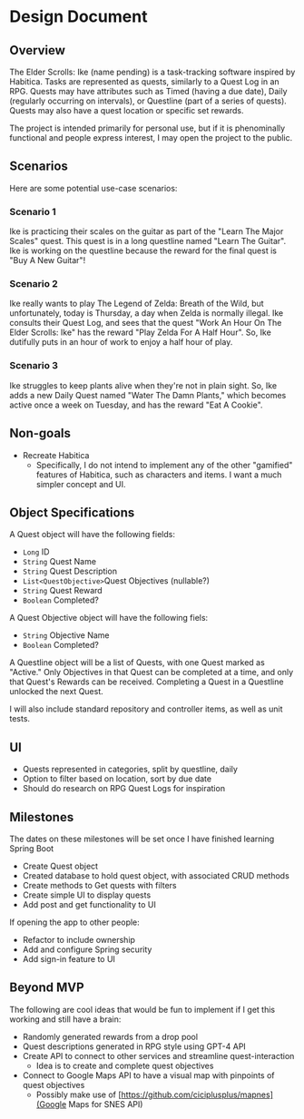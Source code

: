 # Design Document

## Overview
The Elder Scrolls: Ike (name pending) is a task-tracking software inspired by Habitica. Tasks are represented as quests, similarly to a Quest Log in an RPG. Quests may have attributes such as Timed (having a due date), Daily (regularly occurring on intervals), or Questline (part of a series of quests). Quests may also have a quest location or specific set rewards. 

The project is intended primarily for personal use, but if it is phenominally functional and people express interest, I may open the project to the public.

## Scenarios
Here are some potential use-case scenarios:

### Scenario 1
Ike is practicing their scales on the guitar as part of the "Learn The Major Scales" quest. This quest is in a long questline named "Learn The Guitar". Ike is working on the questline because the reward for the final quest is "Buy A New Guitar"!

### Scenario 2
Ike really wants to play The Legend of Zelda: Breath of the Wild, but unfortunately, today is Thursday, a day when Zelda is normally illegal. Ike consults their Quest Log, and sees that the quest "Work An Hour On The Elder Scrolls: Ike" has the reward "Play Zelda For A Half Hour". So, Ike dutifully puts in an hour of work to enjoy a half hour of play.

### Scenario 3
Ike struggles to keep plants alive when they're not in plain sight. So, Ike adds a new Daily Quest named "Water The Damn Plants," which becomes active once a week on Tuesday, and has the reward "Eat A Cookie".

## Non-goals
- Recreate Habitica
    - Specifically, I do not intend to implement any of the other "gamified" features of Habitica, such as characters and items. I want a much simpler concept and UI.

## Object Specifications

A Quest object will have the following fields:
 - ``Long`` ID
 - ``String`` Quest Name
 - ``String`` Quest Description
 - ``List<QuestObjective>``Quest Objectives (nullable?)
 - ``String`` Quest Reward
 - ``Boolean`` Completed?

 A Quest Objective object will have the following fiels:
 - ``String`` Objective Name
 - ``Boolean`` Completed?

 A Questline object will be a list of Quests, with one Quest marked as "Active." Only Objectives in that Quest can be completed at a time, and only that Quest's Rewards can be received. Completing a Quest in a Questline unlocked the next Quest.

 I will also include standard repository and controller items, as well as unit tests.

## UI
- Quests represented in categories, split by questline, daily
- Option to filter based on location, sort by due date
- Should do research on RPG Quest Logs for inspiration

## Milestones
The dates on these milestones will be set once I have finished learning Spring Boot
- Create Quest object
- Created database to hold quest object, with associated CRUD methods
- Create methods to Get quests with filters
- Create simple UI to display quests
- Add post and get functionality to UI

If opening the app to other people:
- Refactor to include ownership
- Add and configure Spring security
- Add sign-in feature to UI

## Beyond MVP
The following are cool ideas that would be fun to implement if I get this working and still have a brain:
- Randomly generated rewards from a drop pool
- Quest descriptions generated in RPG style using GPT-4 API
- Create API to connect to other services and streamline quest-interaction
    - Idea is to create and complete quest objectives 
- Connect to Google Maps API to have a visual map with pinpoints of quest objectives
    - Possibly make use of [https://github.com/ciciplusplus/mapnes](Google Maps for SNES API)